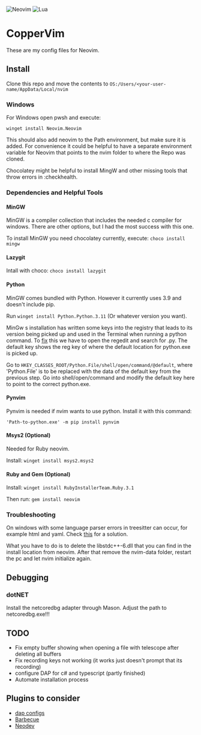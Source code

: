 ![Neovim](https://img.shields.io/badge/NeoVim-%2357A143.svg?&style=for-the-badge&logo=neovim&logoColor=white)
![Lua](https://img.shields.io/badge/lua-%232C2D72.svg?style=for-the-badge&logo=lua&logoColor=white)

# CopperVim

These are my config files for Neovim.

## Install

Clone this repo and move the contents to ```OS:/Users/<your-user-name/AppData/Local/nvim```

### Windows

For Windows open pwsh and execute:
```pwsh
winget install Neovim.Neovim
```

This should also add neovim to the Path environment, but make sure it is added.
For convenience it could be helpful to have a separate environment variable for Neovim that points to the nvim folder
to where the Repo was cloned.

Chocolatey might be helpful to install MingW and other missing tools that throw errors in :checkhealth.

### Dependencies and Helpful Tools

#### MinGW

MinGW is a compiler collection that includes the needed c compiler for windows. There are other options, but I had the most
success with this one.

To install MinGW you need chocolatey currently, execute: ```choco install mingw```

#### Lazygit

Intall with choco: ```choco install lazygit```

#### Python

MinGW comes bundled with Python. However it currently uses 3.9 and doesn't include pip.

Run ```winget install Python.Python.3.11``` (Or whatever version you want).

MinGw s installation has written some keys into the registry that leads to its version being picked up and used in the
Terminal when running a python command. To [fix](https://superuser.com/questions/433897/python-in-command-line-runs-the-wrong-version) this
we have to open the regedit and search for .py. The default key shows the reg key of where the default location for python.exe is picked up.

Go to ```HKEY_CLASSES_ROOT/Python.File/shell/open/command/@default```, where 'Python.File' is to be replaced with the data of the default key
from the previous step.
Go into shell/open/command and modify the default key here to point to the correct python.exe.

#### Pynvim

Pynvim is needed if nvim wants to use python. Install it with this command:

```'Path-to-python.exe' -m pip install pynvim```

#### Msys2 (Optional)

Needed for Ruby neovim.

Install: ```winget install msys2.msys2```

#### Ruby and Gem (Optional)

Install: ```winget install RubyInstallerTeam.Ruby.3.1```

Then run: ```gem install neovim```

### Troubleshooting

On windows with some language parser errors in treesitter can occur, for example html and yaml.
Check [this](https://github.com/nvim-treesitter/nvim-treesitter/issues/3587#issuecomment-1306608973) for a solution.

What you have to do is to delete the libstdc++-6.dll that you can find in the install location from neovim.
After that remove the nvim-data folder, restart the pc and let nvim initialize again.

## Debugging

### dotNET

Install the netcoredbg adapter through Mason. Adjust the path to netcoredbg.exe!!!

## TODO

- Fix empty buffer showing when opening a file with telescope after deleting all buffers
- Fix recording keys not working (it works just doesn't prompt that its recording)
- configure DAP for c# and typescript (partly finished)
- Automate installation process

## Plugins to consider

- [dap configs](https://github.com/ldelossa/nvim-dap-projects)
- [Barbecue]()
- [Neodev](https://github.com/folke/neodev.nvim)
